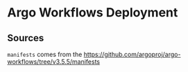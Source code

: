 # Argo Workflows Deployment

## Sources

`manifests` comes from the <https://github.com/argoproj/argo-workflows/tree/v3.5.5/manifests>
